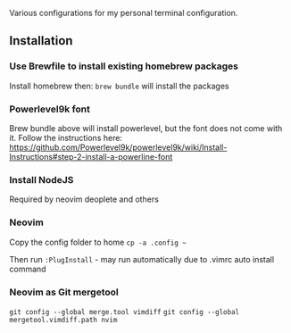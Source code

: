 Various configurations for my personal terminal configuration.

## Installation

### Use Brewfile to install existing homebrew packages
Install homebrew then:
`brew bundle` will install the packages

### Powerlevel9k font
Brew bundle above will install powerlevel, but the font does not come with it. Follow the instructions here: https://github.com/Powerlevel9k/powerlevel9k/wiki/Install-Instructions#step-2-install-a-powerline-font

### Install NodeJS
Required by neovim deoplete and others

### Neovim
Copy the config folder to home
`cp -a .config ~`

Then run `:PlugInstall` - may run automatically due to .vimrc auto install command

### Neovim as Git mergetool
`git config --global merge.tool vimdiff`
`git config --global mergetool.vimdiff.path nvim`
